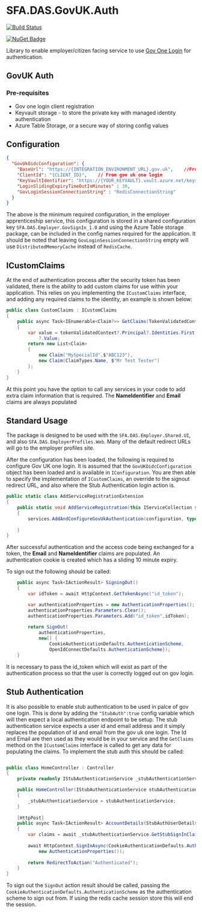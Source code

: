 # SFA.DAS.GovUK.Auth

[![Build Status](https://sfa-gov-uk.visualstudio.com/Digital%20Apprenticeship%20Service/_apis/build/status%2FShared%20Packages%2Fdas-shared-packages-SFA.DAS.GovUK.Auth?repoName=SkillsFundingAgency%2Fdas-shared-packages&branchName=refs%2Fpull%2F703%2Fmerge)](https://sfa-gov-uk.visualstudio.com/Digital%20Apprenticeship%20Service/_build/latest?definitionId=2923&repoName=SkillsFundingAgency%2Fdas-shared-packages&branchName=refs%2Fpull%2F703%2Fmerge)

[![NuGet Badge](https://buildstats.info/nuget/SFA.DAS.GovUK.Auth)](https://www.nuget.org/packages/SFA.DAS.GovUK.Auth/)

Library to enable employer/citizen facing service to use [Gov One Login](https://www.sign-in.service.gov.uk/) for authentication.


## GovUK Auth

### Pre-requisites 

* Gov one login client registration
* Keyvault storage - to store the private key with managed identity authentication
* Azure Table Storage, or a secure way of storing config values

## Configuration

```json
{
  "GovUkOidcConfiguration": {
    "BaseUrl": "https://{INTEGRATION_ENVIRONMENT_URL}.gov.uk",    //From gov uk one login 
    "ClientId": "{CLIENT_ID}",    // From gov uk one login
    "KeyVaultIdentifier": "https://{YOUR_KEYVAULT}.vault.azure.net/keys/{KEY_NAME}",
    "LoginSlidingExpiryTimeOutInMinutes" : 30,
    "GovLoginSessionConnectionString" : "RedisConnectionString"
  }
}
```

The above is the minimum required configuration, in the employer apprenticeship service, this configuration is stored in a shared configuration key `SFA.DAS.Employer.GovSignIn_1.0` and using the Azure Table storage package, can be included in the config names required for the application. It 
should be noted that leaving `GovLoginSessionConnectionString` empty will use `DistributedMemoryCache` instead of `RedisCache`.

## ICustomClaims

At the end of authentication process after the security token has been validated, there is the ability to add custom claims for use within your application. This relies on you
implementing the `ICustomClaims` interface, and adding any required claims to the identity, an example is shown below:

```csharp
public class CustomClaims : ICustomClaims
{
    public async Task<IEnumerable<Claim?>> GetClaims(TokenValidatedContext tokenValidatedContext)
    {
        var value = tokenValidatedContext?.Principal?.Identities.First().Claims.FirstOrDefault(c => c.Type.Equals(ClaimTypes.NameIdentifier))
            ?.Value;
        return new List<Claim>
        {
            new Claim("MySpecialId",$"ABC123"),
            new Claim(ClaimTypes.Name, $"Mr Test Tester")
        };
    }
}
```
At this point you have the option to call any services in your code to add extra claim information that is required. The **NameIdentifier** and **Email** claims are always populated

## Standard Usage
The package is designed to be used with the `SFA.DAS.Employer.Shared.UI`, and also `SFA.DAS.EmployerProfiles.Web`. Many of the default redirect URLs will go to the employer profiles site. 

After the configuration has been loaded, the following is required to configure Gov UK one login. It is assumed that the `GovUKOidcConfiguration` object has been loaded and is available in `IConfiguration`. You are 
then able to specify the implementation of `ICustomClaims`, an override to the signout redirect URL, and also where the Stub Authentication login action is.


```csharp
public static class AddServiceRegistrationExtension
{
    public static void AddServiceRegistration(this IServiceCollection services, IConfiguration configuration)
    {
        services.AddAndConfigureGovUkAuthentication(configuration, typeof(CustomClaims), "", "/home/AccountDetails");
             
    }
}    
```
After successful authentication and the access code being exchanged for a token, the **Email** and **NameIdentifier** claims are populated. An authentication cookie is created which has a sliding 10 minute expiry.

To sign out the following should be called:

```csharp
    public async Task<IActionResult> SigningOut()
    {
        var idToken = await HttpContext.GetTokenAsync("id_token");

        var authenticationProperties = new AuthenticationProperties();
        authenticationProperties.Parameters.Clear();
        authenticationProperties.Parameters.Add("id_token",idToken);
        
        return SignOut(
            authenticationProperties, 
            new[] {
                CookieAuthenticationDefaults.AuthenticationScheme, 
                OpenIdConnectDefaults.AuthenticationScheme});
    }
```
It is necessary to pass the id_token which will exist as part of the authentication process so that the user is correctly logged out on gov login.

## Stub Authentication

It is also possible to enable stub authentication to be used in palce of gov one login. This is done by adding the `"StubAuth":true` config variable which will then expect a local authentication endpoint
to be setup. The stub authentication service expects a user id and email address and it simply replaces the population of id and email from the gov uk one login. The Id and Email are then used as they would
be in your service and the `GetClaims` method on the `ICustomClaims` interface is called to get any data for populating the claims. To implement the stub auth this should be called:

```csharp

public class HomeController : Controller
{
    private readonly IStubAuthenticationService _stubAuthenticationService;

    public HomeController(IStubAuthenticationService stubAuthenticationService)
    {
        _stubAuthenticationService = stubAuthenticationService;
    }
    
    [HttpPost]
    public async Task<IActionResult> AccountDetails(StubAuthUserDetails model)
    {
        var claims = await _stubAuthenticationService.GetStubSignInClaims(model);
    
        await HttpContext.SignInAsync(CookieAuthenticationDefaults.AuthenticationScheme, claims,
            new AuthenticationProperties());
        
        return RedirectToAction("Authenticated");
    }
}    
```

To sign out the `SignOut` action result should be called, passing the `CookieAuthenticationDefaults.AuthenticationScheme` as the authentication scheme to sign out from. If using the redis cache session store
this will end the session.


